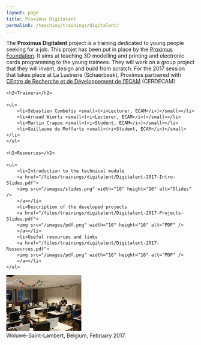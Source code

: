```yaml
---
layout: page
title: Proximus Digitalent
permalink: /teaching/trainings/digitalent/
---
```


<div class="page-col-wrapper">
  <div class="page-col page-col-1">
    <p>The <b>Proximus Digitalent</b> project is a training dedicated to young
    people seeking for a job. This projet has been put in place by the 
    <a href="https://www.proximus.com/en/foundation#title-1">Proximus
    Foundation</a>. It aims at teaching 3D modelling and printing and electronic
    cards programming to the young trainees. They will work on a group project
    that they will invent, design and build from scratch. For the 2017 session
    that takes place at La Lustrerie (Schaerbeek), Proximus partnered with
    <a href="http://www.cerdecam.be">CEntre de Recherche et de Développement
    de l’ECAM</a> (CERDECAM)</p>

    <h2>Trainers</h2>

    <ul>
        <li>Sébastien Combéfis <small>(<i>Lecturer, ECAM</i>)</small></li>
        <li>Arnaud Wiertz <small>(<i>Lecturer, ECAM</i>)</small></li>
        <li>Martin Crappe <small>(<i>Student, ECAM</i>)</small></li>
        <li>Guillaume de Moffarts <small>(<i>Student, ECAM</i>)</small></li>
    </ul>

    <h2>Resources</h2>

    <ul>
        <li>Introduction to the technical module
        <a href="/files/trainings/digitalent/Digitalent-2017-Intro-Slides.pdf">
        <img src="/images/slides.png" width="16" height="16" alt="Slides" />
        </a></li>
        <li>Description of the developed projects
        <a href="/files/trainings/digitalent/Digitalent-2017-Projects-Slides.pdf">
        <img src="/images/pdf.png" width="16" height="16" alt="PDF" />
        </a></li>
        <li>Useful resources and links
        <a href="/files/trainings/digitalent/Digitalent-2017-Ressources.pdf">
        <img src="/images/pdf.png" width="16" height="16" alt="PDF" />
        </a></li>
    </ul>
  </div>
  <div class="page-col page-col-2">
    <p><img src="/images/woluwe-saint-lambert.jpg"
    alt="Woluwé-Saint-Lambert, Belgium, February 2017." width="200"
    height="150" /><br />Woluwé-Saint-Lambert, Belgium, February 2017.</p>
  </div>
</div>

